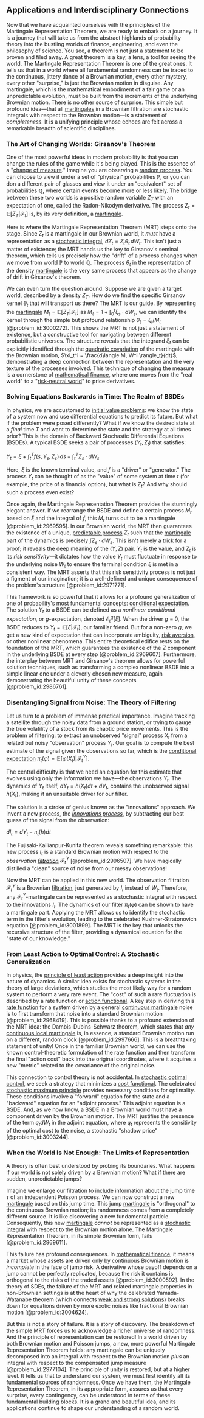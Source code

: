 ## Applications and Interdisciplinary Connections

Now that we have acquainted ourselves with the principles of the Martingale Representation Theorem, we are ready to embark on a journey. It is a journey that will take us from the abstract highlands of probability theory into the bustling worlds of finance, engineering, and even the philosophy of science. You see, a theorem is not just a statement to be proven and filed away. A great theorem is a key, a lens, a tool for seeing the world. The Martingale Representation Theorem is one of the great ones. It tells us that in a world where all fundamental randomness can be traced to the continuous, jittery dance of a Brownian motion, every other mystery, every other "surprise," is just the Brownian motion in disguise. Any martingale, which is the mathematical embodiment of a fair game or an unpredictable evolution, must be built from the increments of the underlying Brownian motion. There is no other source of surprise. This simple but profound idea—that all [martingales](@article_id:267285) in a Brownian filtration are stochastic integrals with respect to the Brownian motion—is a statement of *completeness*. It is a unifying principle whose echoes are felt across a remarkable breadth of scientific disciplines.

### The Art of Changing Worlds: Girsanov's Theorem

One of the most powerful ideas in modern probability is that you can change the rules of the game while it's being played. This is the essence of a "[change of measure](@article_id:157393)." Imagine you are observing a [random process](@article_id:269111). You can choose to view it under a set of "physical" probabilities $\mathbb{P}$, or you can don a different pair of glasses and view it under an "equivalent" set of probabilities $\mathbb{Q}$, where certain events become more or less likely. The bridge between these two worlds is a positive random variable $Z_T$ with an expectation of one, called the Radon-Nikodym derivative. The process $Z_t = \mathbb{E}[Z_T | \mathcal{F}_t]$ is, by its very definition, a [martingale](@article_id:145542).

Here is where the Martingale Representation Theorem (MRT) steps onto the stage. Since $Z_t$ is a martingale in our Brownian world, it *must* have a representation as a [stochastic integral](@article_id:194593), $dZ_t = Z_t \theta_t \,dW_t$. This isn't just a matter of existence; the MRT hands us the key to Girsanov's seminal theorem, which tells us precisely how the "drift" of a process changes when we move from world $\mathbb{P}$ to world $\mathbb{Q}$. The process $\theta_t$ in the representation of the density [martingale](@article_id:145542) is the very same process that appears as the change of drift in Girsanov's theorem.

We can even turn the question around. Suppose we are given a target world, described by a density $Z_T$. How do we find the specific Girsanov kernel $\theta_t$ that will transport us there? The MRT is our guide. By representing the [martingale](@article_id:145542) $M_t = \mathbb{E}[Z_T|\mathcal{F}_t]$ as $M_t = 1 + \int_0^t \xi_s \cdot dW_s$, we can identify the kernel through the simple but profound relationship $\theta_t = \xi_t / M_t$ [@problem_id:3000272]. This shows the MRT is not just a statement of existence, but a constructive tool for navigating between different probabilistic universes. The structure reveals that the integrand $\xi_t$ can be explicitly identified through the [quadratic covariation](@article_id:179661) of the martingale with the Brownian motion, $\xi_t^i = \frac{d\langle M, W^i \rangle_t}{dt}$, demonstrating a deep connection between the representation and the very texture of the processes involved. This technique of changing the measure is a cornerstone of [mathematical finance](@article_id:186580), where one moves from the "real world" to a "[risk-neutral world](@article_id:147025)" to price derivatives.

### Solving Equations Backwards in Time: The Realm of BSDEs

In physics, we are accustomed to [initial value problems](@article_id:144126): we know the state of a system now and use differential equations to predict its future. But what if the problem were posed differently? What if we know the desired state at a *final* time $T$ and want to determine the state and the strategy at all times prior? This is the domain of Backward Stochastic Differential Equations (BSDEs). A typical BSDE seeks a pair of processes $(Y_t, Z_t)$ that satisfies:

$Y_t = \xi + \int_t^T f(s, Y_s, Z_s) \,ds - \int_t^T Z_s \cdot dW_s$

Here, $\xi$ is the known terminal value, and $f$ is a "driver" or "generator." The process $Y_t$ can be thought of as the "value" of some system at time $t$ (for example, the price of a financial option), but what is $Z_t$? And why should such a process even exist?

Once again, the Martingale Representation Theorem provides the stunningly elegant answer. If we rearrange the BSDE and define a certain process $M_t$ based on $\xi$ and the integral of $f$, this $M_t$ turns out to be a martingale [@problem_id:2969595]. In our Brownian world, the MRT then guarantees the existence of a unique, [predictable process](@article_id:273766) $Z_t$ such that the [martingale](@article_id:145542) part of the dynamics is precisely $\int Z_s \cdot dW_s$. This isn't merely a trick for a proof; it reveals the deep meaning of the $(Y, Z)$ pair. $Y_t$ is the value, and $Z_t$ is its *risk sensitivity*—it dictates how the value $Y_t$ must fluctuate in response to the underlying noise $W_t$ to ensure the terminal condition $\xi$ is met in a consistent way. The MRT asserts that this risk sensitivity process is not just a figment of our imagination; it is a well-defined and unique consequence of the problem's structure [@problem_id:2971771].

This framework is so powerful that it allows for a profound generalization of one of probability's most fundamental concepts: [conditional expectation](@article_id:158646). The solution $Y_t$ to a BSDE can be defined as a *nonlinear conditional expectation*, or $g$-expectation, denoted $\mathcal{E}^g_t[\xi]$. When the driver $g \equiv 0$, the BSDE reduces to $Y_t = \mathbb{E}[\xi|\mathcal{F}_t]$, our familiar friend. But for a non-zero $g$, we get a new kind of expectation that can incorporate ambiguity, [risk aversion](@article_id:136912), or other nonlinear phenomena. This entire theoretical edifice rests on the foundation of the MRT, which guarantees the existence of the $Z$ component in the underlying BSDE at every step [@problem_id:2969607]. Furthermore, the interplay between MRT and Girsanov's theorem allows for powerful solution techniques, such as transforming a complex nonlinear BSDE into a simple linear one under a cleverly chosen new measure, again demonstrating the beautiful unity of these concepts [@problem_id:2986761].

### Disentangling Signal from Noise: The Theory of Filtering

Let us turn to a problem of immense practical importance. Imagine tracking a satellite through the noisy data from a ground station, or trying to gauge the true volatility of a stock from its chaotic price movements. This is the problem of filtering: to extract an unobserved "signal" process $X_t$ from a related but noisy "observation" process $Y_t$. Our goal is to compute the best estimate of the signal given the observations so far, which is the [conditional expectation](@article_id:158646) $\pi_t(\varphi) = \mathbb{E}[\varphi(X_t) | \mathcal{F}_t^Y]$.

The central difficulty is that we need an equation for this estimate that evolves using only the information we have—the observations $Y_t$. The dynamics of $Y_t$ itself, $dY_t = h(X_t)dt + dV_t$, contains the unobserved signal $h(X_t)$, making it an unsuitable driver for our filter.

The solution is a stroke of genius known as the "innovations" approach. We invent a new process, the *[innovations process](@article_id:200249)*, by subtracting our best guess of the signal from the observation:

$dI_t = dY_t - \pi_t(h)dt$

The Fujisaki-Kallianpur-Kunita theorem reveals something remarkable: this new process $I_t$ is a standard Brownian motion with respect to the *observation [filtration](@article_id:161519)* $\mathcal{F}_t^Y$ [@problem_id:2996507]. We have magically distilled a "clean" source of noise from our messy observations!

Now the MRT can be applied in this new world. The observation filtration $\mathcal{F}_t^Y$ is a Brownian [filtration](@article_id:161519), just generated by $I_t$ instead of $W_t$. Therefore, any $\mathcal{F}_t^Y$-[martingale](@article_id:145542) can be represented as a [stochastic integral](@article_id:194593) with respect to the innovations $I_t$. The dynamics of our filter $\pi_t(\varphi)$ can be shown to have a martingale part. Applying the MRT allows us to identify the stochastic term in the filter's evolution, leading to the celebrated Kushner-Stratonovich equation [@problem_id:3001899]. The MRT is the key that unlocks the recursive structure of the filter, providing a dynamical equation for the "state of our knowledge."

### From Least Action to Optimal Control: A Stochastic Generalization

In physics, the [principle of least action](@article_id:138427) provides a deep insight into the nature of dynamics. A similar idea exists for stochastic systems in the theory of large deviations, which studies the most likely way for a random system to perform a very rare event. The "cost" of such a rare fluctuation is described by a rate function or [action functional](@article_id:168722). A key step in deriving this [rate function](@article_id:153683) for a system driven by a general [continuous martingale](@article_id:184972) noise is to first transform that noise into a standard Brownian motion [@problem_id:2968419]. This is possible thanks to a profound extension of the MRT idea: the Dambis-Dubins-Schwarz theorem, which states that *any* [continuous local martingale](@article_id:188427) is, in essence, a standard Brownian motion run on a different, random clock [@problem_id:2997666]. This is a breathtaking statement of unity! Once in the familiar Brownian world, we can use the known control-theoretic formulation of the rate function and then transform the final "action cost" back into the original coordinates, where it acquires a new "metric" related to the covariance of the original noise.

This connection to control theory is not accidental. In [stochastic optimal control](@article_id:190043), we seek a strategy that minimizes a [cost functional](@article_id:267568). The celebrated [stochastic maximum principle](@article_id:199276) provides necessary conditions for optimality. These conditions involve a "forward" equation for the state and a "backward" equation for an "adjoint process." This adjoint equation is a BSDE. And, as we now know, a BSDE in a Brownian world must have a component driven by the Brownian motion. The MRT justifies the presence of the term $q_t dW_t$ in the adjoint equation, where $q_t$ represents the sensitivity of the optimal cost to the noise, a stochastic "shadow price" [@problem_id:3003244].

### When the World Is Not Enough: The Limits of Representation

A theory is often best understood by probing its boundaries. What happens if our world is not solely driven by a Brownian motion? What if there are sudden, unpredictable jumps?

Imagine we enlarge our filtration to include information about the jump time $\tau$ of an independent Poisson process. We can now construct a new [martingale](@article_id:145542) based on this jump time. This jump [martingale](@article_id:145542) is "orthogonal" to the continuous Brownian motion; its randomness comes from a completely different source. It is like discovering a new fundamental particle. Consequently, this new [martingale](@article_id:145542) *cannot* be represented as a [stochastic integral](@article_id:194593) with respect to the Brownian motion alone. The Martingale Representation Theorem, in its simple Brownian form, fails [@problem_id:2969611].

This failure has profound consequences. In [mathematical finance](@article_id:186580), it means a market whose assets are driven only by continuous Brownian motion is *incomplete* in the face of jump risk. A derivative whose payoff depends on a jump cannot be perfectly replicated, because the risk it contains is orthogonal to the risks of the traded assets [@problem_id:3000592]. In the theory of SDEs, the failure of the MRT and related martingale properties in non-Brownian settings is at the heart of why the celebrated Yamada-Watanabe theorem (which connects [weak and strong solutions](@article_id:193679)) breaks down for equations driven by more exotic noises like fractional Brownian motion [@problem_id:3004624].

But this is not a story of failure. It is a story of discovery. The breakdown of the simple MRT forces us to acknowledge a richer universe of randomness. And the principle of representation can be restored! In a world driven by both Brownian motion and Poisson jumps, a new, more powerful Martingale Representation Theorem holds: any martingale can be uniquely decomposed into an integral with respect to the Brownian motion *plus* an integral with respect to the compensated jump measure [@problem_id:2977104]. The principle of unity is restored, but at a higher level. It tells us that to understand our system, we must first identify all its fundamental sources of randomness. Once we have them, the Martingale Representation Theorem, in its appropriate form, assures us that every surprise, every contingency, can be understood in terms of these fundamental building blocks. It is a grand and beautiful idea, and its applications continue to shape our understanding of a random world.